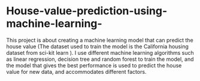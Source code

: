 # House-value-prediction-using-machine-learning-
This project is about creating a machine learning model that can predict the house value (The dataset used to train the model is the California housing dataset from sci-kit learn
).
I use different machine learning algorithms such as linear regression, decision tree and random forest to train the model, and the model that gives the best performance is used to predict the house value for new data, and accommodates different factors.

